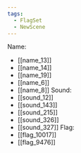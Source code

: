 ```yaml
---
tags:
  - FlagSet
  - NewScene
---
```

Name:
- [[name_13]]
- [[name_14]]
- [[name_19]]
- [[name_6]]
- [[name_8]]
Sound:
- [[sound_12]]
- [[sound_143]]
- [[sound_215]]
- [[sound_326]]
- [[sound_327]]
Flag:
- [[flag_10017]]
- [[flag_9476]]
